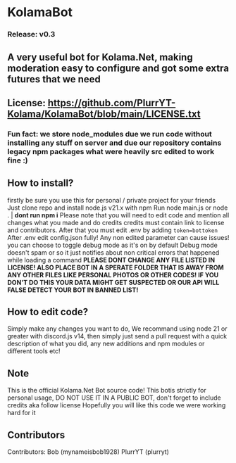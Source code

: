 # KolamaBot
### Release: v0.3
## A very useful bot for Kolama.Net, making moderation easy to configure and got some extra futures that we need
## License: https://github.com/PlurrYT-Kolama/KolamaBot/blob/main/LICENSE.txt

### Fun fact: we store node_modules due we run code without installing any stuff on server and due our repository contains legacy npm packages what were heavily src edited to work fine :) 

## How to install?
firstly be sure you use this for personal / private project for your friends
Just clone repo and install node.js v21.x with npm
Run node main.js or node . | **dont run npm i**
Please note that you will need to edit code and mention all changes what you made and do credits
credits must contain link to license and contributors.
After that you must edit .env by adding `token=bottoken`
After .env edit config.json fully! Any non edited parameter can cause issues!
you can choose to toggle debug mode as it's on by default
Debug mode doesn't spam or so it just notifies about non critical errors that happened while loading a command
**PLEASE DONT CHANGE ANY FILE LISTED IN LICENSE! 
ALSO PLACE BOT IN A SPERATE FOLDER THAT IS AWAY FROM ANY OTHER FILES LIKE PERSONAL PHOTOS OR OTHER CODES!
IF YOU DON'T DO THIS YOUR DATA MIGHT GET SUSPECTED OR OUR API WILL FALSE DETECT YOUR BOT IN BANNED LIST!**


## How to edit code?
Simply make any changes you want to do, We recommand using node 21 or greater with discord.js v14, then simply just send a pull request with a quick description of what you did, any new additions and npm modules or different tools etc!

## Note

This is the official Kolama.Net Bot source code!
This botis strictly for personal usage, DO NOT USE IT IN A PUBLIC BOT, don't forget to include credits aka follow license
Hopefully you will like this code we were working hard for it

## Contributors
Contributors: Bob (mynameisbob1928) PlurrYT (plurryt)
